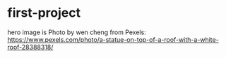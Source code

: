 # first-project

hero image is Photo by wen cheng from Pexels: https://www.pexels.com/photo/a-statue-on-top-of-a-roof-with-a-white-roof-28388318/